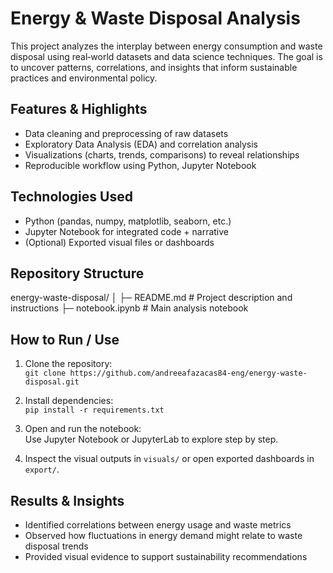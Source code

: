 # Energy & Waste Disposal Analysis

This project analyzes the interplay between energy consumption and waste disposal using real‑world datasets and data science techniques. The goal is to uncover patterns, correlations, and insights that inform sustainable practices and environmental policy.

## Features & Highlights

- Data cleaning and preprocessing of raw datasets  
- Exploratory Data Analysis (EDA) and correlation analysis  
- Visualizations (charts, trends, comparisons) to reveal relationships  
- Reproducible workflow using Python, Jupyter Notebook  

## Technologies Used

- Python (pandas, numpy, matplotlib, seaborn, etc.)  
- Jupyter Notebook for integrated code + narrative  
- (Optional) Exported visual files or dashboards  

## Repository Structure

energy-waste-disposal/
│
├─ README.md # Project description and instructions
├─ notebook.ipynb # Main analysis notebook


## How to Run / Use

1. Clone the repository:  
   `git clone https://github.com/andreeafazacas84-eng/energy-waste-disposal.git`

2. Install dependencies:  
   `pip install -r requirements.txt`  

3. Open and run the notebook:  
   Use Jupyter Notebook or JupyterLab to explore step by step.

4. Inspect the visual outputs in `visuals/` or open exported dashboards in `export/`.

## Results & Insights

- Identified correlations between energy usage and waste metrics  
- Observed how fluctuations in energy demand might relate to waste disposal trends  
- Provided visual evidence to support sustainability recommendations  
